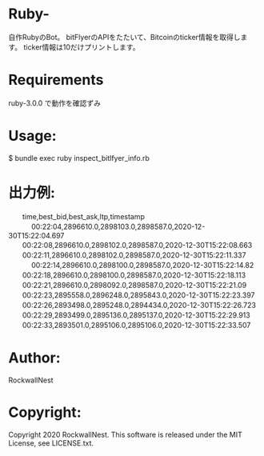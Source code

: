# Ruby-
自作RubyのBot。 bitFlyerのAPIをたたいて、Bitcoinのticker情報を取得します。
ticker情報は10だけプリントします。

# Requirements 

ruby-3.0.0 で動作を確認ずみ

# Usage: 
$ bundle exec ruby inspect_bitlfyer_info.rb

# 出力例:
　　time,best_bid,best_ask,ltp,timestamp<br>　
　　00:22:04,2896610.0,2898103.0,2898587.0,2020-12-30T15:22:04.697<br>
　　00:22:08,2896610.0,2898102.0,2898587.0,2020-12-30T15:22:08.663<br>
　　00:22:11,2896610.0,2898102.0,2898587.0,2020-12-30T15:22:11.337<br>　
　　00:22:14,2896610.0,2898100.0,2898587.0,2020-12-30T15:22:14.82<br>
　　00:22:18,2896610.0,2898100.0,2898587.0,2020-12-30T15:22:18.113<br>
　　00:22:21,2896610.0,2898092.0,2898587.0,2020-12-30T15:22:21.09<br>
　　00:22:23,2895558.0,2896248.0,2895843.0,2020-12-30T15:22:23.397<br>
　　00:22:26,2893498.0,2895248.0,2894434.0,2020-12-30T15:22:26.723<br>
　　00:22:29,2893499.0,2895136.0,2895137.0,2020-12-30T15:22:29.913<br>
　　00:22:33,2893501.0,2895106.0,2895106.0,2020-12-30T15:22:33.507<br>

# Author:
RockwallNest 

# Copyright:
Copyright 2020 RockwallNest. This software is released under the MIT License, see LICENSE.txt.
